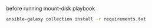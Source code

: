 before running mount-disk playbook

```bash
ansible-galaxy collection install -r requirements.txt
```